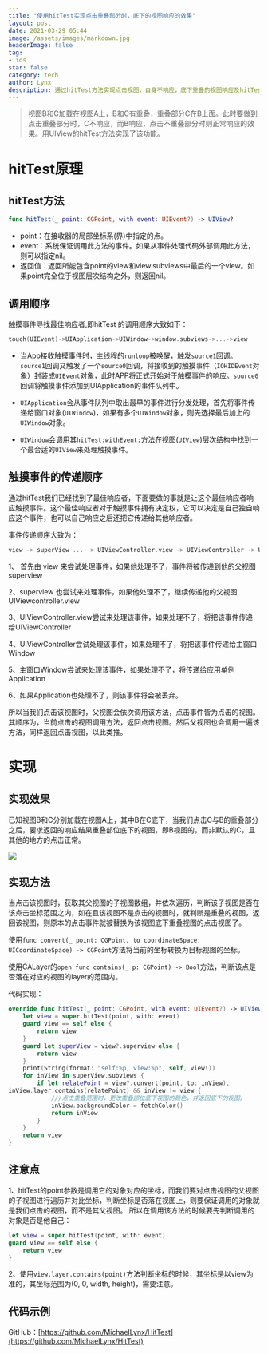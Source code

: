 ```yaml
---
title: "使用hitTest实现点击重叠部分时，底下的视图响应的效果"
layout: post
date: 2021-03-29 05:44
image: /assets/images/markdown.jpg
headerImage: false
tag:
- ios
star: false
category: tech
author: Lynx
description: 通过hitTest方法实现点击视图，自身不响应，底下重叠的视图响应及hitTest原理的介绍。
---
```




> 视图B和C加载在视图A上，B和C有重叠，重叠部分C在B上面。此时要做到点击重叠部分时，C不响应，而B响应，点击不重叠部分时则正常响应的效果。用UIView的hitTest方法实现了该功能。



# hitTest原理

## hitTest方法

```swift
func hitTest(_ point: CGPoint, with event: UIEvent?) -> UIView?
```

- point：在接收器的局部坐标系(界)中指定的点。
- event：系统保证调用此方法的事件。如果从事件处理代码外部调用此方法，则可以指定nil。
- 返回值：返回所能包含point的view和view.subviews中最后的一个view。如果point完全位于视图层次结构之外，则返回nil。



## 调用顺序

触摸事件寻找最佳响应者,即hitTest 的调用顺序大致如下：

```swift
touch(UIEvent)->UIApplication->UIWindow->window.subviews->...->view
```

- 当App接收触摸事件时，主线程的`runloop`被唤醒，触发`source1`回调。`source1`回调又触发了一个`source0`回调，将接收到的触摸事件（`IOHIDEvent`对象）封装成`UIEvent`对象，此时APP将正式开始对于触摸事件的响应。`source0`回调将触摸事件添加到UIApplication的事件队列中。

- `UIApplication`会从事件队列中取出最早的事件进行分发处理，首先将事件传递给窗口对象(`UIWindow`)，如果有多个`UIWindow`对象，则先选择最后加上的`UIWindow`对象。

- `UIWindow`会调用其`hitTest:withEvent:`方法在视图(`UIView`)层次结构中找到一个最合适的`UIView`来处理触摸事件。



## 触摸事件的传递顺序

通过hitTest我们已经找到了最佳响应者，下面要做的事就是让这个最佳响应者响应触摸事件。这个最佳响应者对于触摸事件拥有决定权，它可以决定是自己独自响应这个事件，也可以自己响应之后还把它传递给其他响应者。

事件传递顺序大致为：

```swift
view -> superView ...- > UIViewController.view -> UIViewController -> UIWindow -> UIApplication -> 事件丢弃
```

1、 首先由 view 来尝试处理事件，如果他处理不了，事件将被传递到他的父视图superview

2、superview 也尝试来处理事件，如果他处理不了，继续传递他的父视图
 UIViewcontroller.view

3、UIViewController.view尝试来处理该事件，如果处理不了，将把该事件传递给UIViewController

4、UIViewController尝试处理该事件，如果处理不了，将把该事件传递给主窗口Window

5、主窗口Window尝试来处理该事件，如果处理不了，将传递给应用单例Application

6、如果Application也处理不了，则该事件将会被丢弃。



所以当我们点击该视图时，父视图会依次调用该方法，点击事件皆为点击的视图。其顺序为，当前点击的视图调用方法，返回点击视图。然后父视图也会调用一遍该方法，同样返回点击视图，以此类推。



# 实现

## 实现效果

已知视图B和C分别加载在视图A上，其中B在C底下，当我们点击C与B的重叠部分之后，要求返回的响应结果重叠部位底下的视图，即B视图的，而非默认的C，且其他的地方的点击正常。

![](https://i.niupic.com/images/2021/04/02/9glh.png)

## 实现方法

当点击该视图时，获取其父视图的子视图数组，并依次遍历，判断该子视图是否在该点击坐标范围之内，如在且该视图不是点击的视图时，就判断是重叠的视图，返回该视图，则原本的点击事件就被替换为该视图底下重叠视图的点击视图了。

使用`func convert(_ point: CGPoint, to coordinateSpace: UICoordinateSpace) -> CGPoint`方法将当前的坐标转换为目标视图的坐标。

使用CALayer的`open func contains(_ p: CGPoint) -> Bool`方法，判断该点是否落在对应的视图的layer的范围内。

代码实现：

~~~swift
override func hitTest(_ point: CGPoint, with event: UIEvent?) -> UIView? {
    let view = super.hitTest(point, with: event)
    guard view == self else {
        return view
    }
    guard let superView = view?.superview else {
        return view
    }
    print(String(format: "self:%p, view:%p", self, view!))
    for inView in superView.subviews {
        if let relatePoint = view?.convert(point, to: inView),
inView.layer.contains(relatePoint) && inView != view {
            ///点击重叠范围时，更改重叠部位底下视图的颜色，并返回底下的视图。
            inView.backgroundColor = fetchColor()
            return inView
        }
    }
    return view
}
~~~



## 注意点

1、hitTest的point参数是调用它的对象对应的坐标，而我们要对点击视图的父视图的子视图进行遍历并对比坐标，判断坐标是否落在视图上，则要保证调用的对象就是我们点击的视图，而不是其父视图。
所以在调用该方法的时候要先判断调用的对象是否是他自己：

```swift
let view = super.hitTest(point, with: event)
guard view == self else {
    return view
}

```

2、使用`view.layer.contains(point)`方法判断坐标的时候，其坐标是以view为准的，其坐标范围为(0, 0, width, height)，需要注意。



## 代码示例

GitHub：[https://github.com/MichaelLynx/HitTest](https://github.com/MichaelLynx/HitTest)

